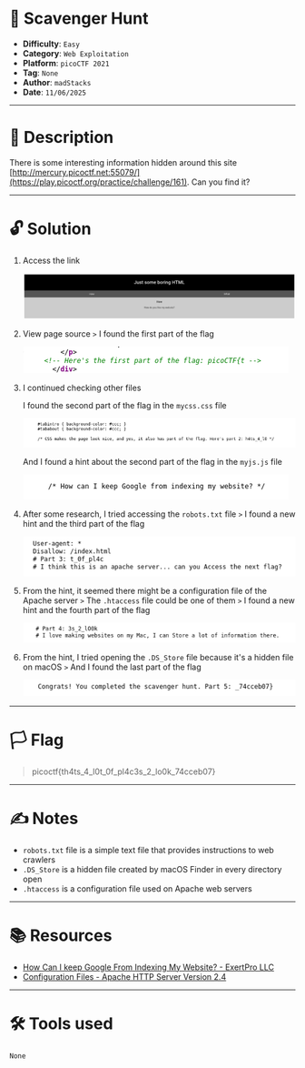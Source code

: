 # :briefcase: Scavenger Hunt

- **Difficulty**: `Easy`
- **Category**: `Web Exploitation`
- **Platform**: `picoCTF 2021`
- **Tag**: `None`
- **Author**: `madStacks`
- **Date**: `11/06/2025`

---

# :pencil: Description

There is some interesting information hidden around this site [http://mercury.picoctf.net:55079/](https://play.picoctf.org/practice/challenge/161). Can you find it?

---

# :unlock: Solution

1. Access the link

    ![image1](images/image1.png)

2. View page source `>` I found the first part of the flag

    ![image2](images/image2.png)

3. I continued checking other files

    I found the second part of the flag in the `mycss.css` file

    ![image3](images/image3.png)

    And I found a hint about the second part of the flag in the `myjs.js` file

    ![image4](images/image4.png)

4. After some research, I tried accessing the `robots.txt` file `>` I found a new hint and the third part of the flag

    ![image5](images/image5.png)

5. From the hint, it seemed there might be a configuration file of the Apache server `>` The `.htaccess` file could be one of them `>` I found a new hint and the fourth part of the flag

    ![image6](images/image6.png)

6. From the hint, I tried opening the `.DS_Store` file because it's a hidden file on macOS `>` And I found the last part of the flag

    ![image7](images/image7.png)

---

# :white_flag: Flag

> picoctf{th4ts_4_l0t_0f_pl4c3s_2_lo0k_74cceb07}

---

# :writing_hand: Notes

- `robots.txt` file is a simple text file that provides instructions to web crawlers
- `.DS_Store` is a hidden file created by macOS Finder in every directory open
- `.htaccess` is a configuration file used on Apache web servers

---

# :books: Resources

- [How Can I keep Google From Indexing My Website? - ExertPro LLC](https://exertpro.com/how-can-i-keep-google-from-indexing-my-website/)
- [Configuration Files - Apache HTTP Server Version 2.4](https://httpd.apache.org/docs/2.4/configuring.html)

---

# :hammer_and_wrench: Tools used

`None`

